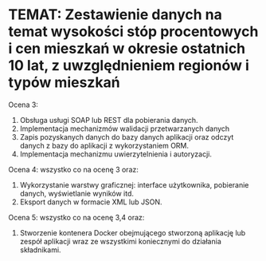 # TEMAT: Zestawienie danych na temat wysokości stóp procentowych i cen mieszkań w okresie ostatnich 10 lat, z uwzględnieniem regionów i typów mieszkań
Ocena 3:
1. Obsługa usługi SOAP lub REST dla pobierania danych.
2. Implementacja mechanizmów walidacji przetwarzanych danych
3. Zapis pozyskanych danych do bazy danych aplikacji oraz odczyt danych z bazy do aplikacji z wykorzystaniem ORM.
4. Implementacja mechanizmu uwierzytelnienia i autoryzacji.

Ocena 4: wszystko co na ocenę 3 oraz:
1. Wykorzystanie warstwy graficznej: interface użytkownika, pobieranie danych, wyświetlanie wyników itd.
2. Eksport danych w formacie XML lub JSON.

Ocena 5: wszystko co na ocenę 3,4 oraz:
1. Stworzenie kontenera Docker obejmującego stworzoną aplikację lub zespół aplikacji wraz ze wszystkimi koniecznymi do działania składnikami.
